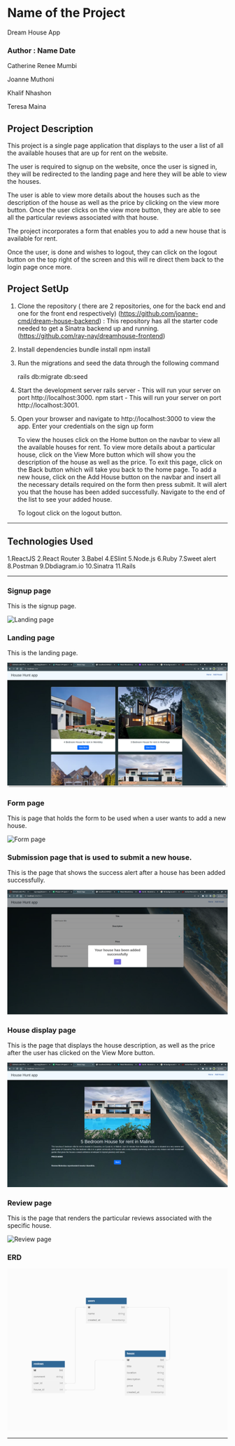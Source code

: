 # Name of the Project
Dream House App
### Author : Name Date
Catherine Renee Mumbi


Joanne Muthoni


Khalif Nhashon


Teresa Maina


## Project Description
This project is a single page application that displays to the user a list of all the available houses that are up for rent on the website.

The user is required to signup on the website, once the user is signed in, they will be redirected to the landing page and here they will be able to view the houses. 

The user is able to view more details about the houses such as the description of the house as well as the price by clicking on the view more button. Once the user clicks on the view more button, they are able to see all the particular reviews associated with that house. 


The project incorporates a form that enables you to add a new house that is available for rent. 

Once the user, is done and wishes to logout, they can click on the logout button on the top right of the screen and this will re direct them back to the login page once more.

## Project SetUp
1. Clone the repository ( there are 2 repositories, one for the back end and one for the front end respectively)
(https://github.com/joanne-cmd/dream-house-backend) : This repository has all the starter code needed to get a Sinatra backend up and running.
(https://github.com/ray-nay/dreamhouse-frontend)

2. Install dependencies
    bundle install
    npm install

3. Run the migrations and seed the data through the following command 

    rails db:migrate db:seed

4. Start the development server
    rails server - This will run your server on port http://localhost:3000.
    npm start - This will run your server on port http://localhost:3001.

5. Open your browser and navigate to http://localhost:3000 to view the app.
    Enter your credentials on the sign up form

    To view the houses click on the Home button on the navbar to view all the available houses for rent.
    To view more details about a particular house, click on the View More button which will show you the description of the house as well as the price. To exit this page, click on the Back button which will take you back to the home page.
    To add a new house, click on the Add House button on the navbar and insert all the necessary details required on the form then press submit. It will alert you that the house has been added successfully. Navigate to the end of the list to see your added house.

    To logout click on the logout button. 
******
## Technologies Used
1.ReactJS
2.React Router
3.Babel
4.ESlint
5.Node.js
6.Ruby
7.Sweet alert
8.Postman
9.Dbdiagram.io
10.Sinatra
11.Rails
*****

### Signup page

This is the signup page.

![Landing page](./images/signup.png)
### Landing page

This is the landing page.

![Landing page](./images/homepage.png)
### Form page

This is page that holds the form to be used when a user wants to add a new house.

![Form page](./images/form.png)

### Submission page that is used to submit a new house.

This is the page that shows the success alert after a house has been added successfully.

![Submission page](./images/submit.png)

### House display page

This is the page that displays the house description, as well as the price after the user has clicked on the View More button.

![View more page](./images/house2.png)

### Review page

This is the page that renders the particular reviews associated with the specific house.

![Review page](./images/review.png)


### ERD

![ERD](./images/erd.png)

*****
